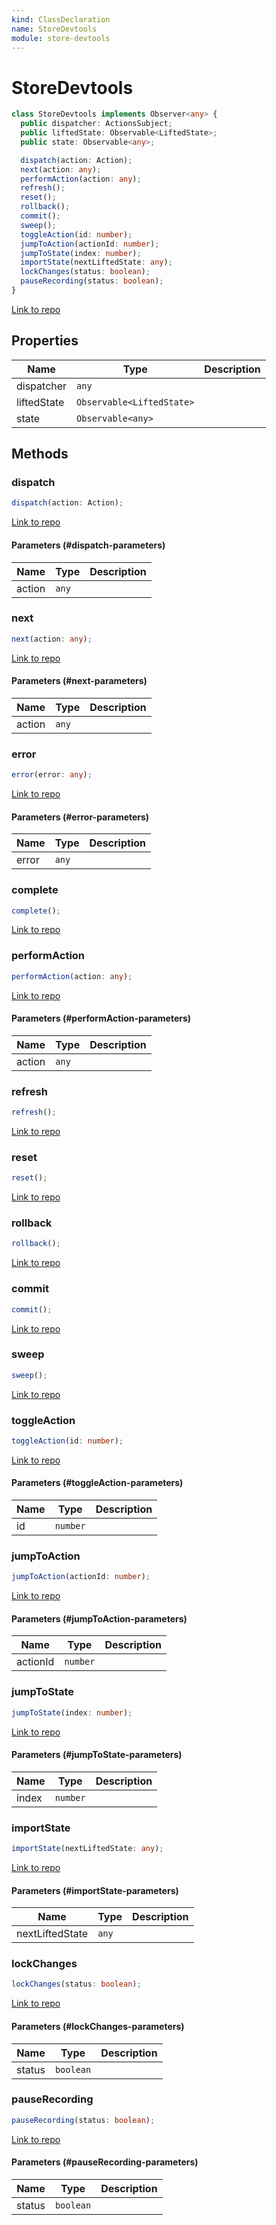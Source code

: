 ```yaml
---
kind: ClassDeclaration
name: StoreDevtools
module: store-devtools
---
```


# StoreDevtools

```ts
class StoreDevtools implements Observer<any> {
  public dispatcher: ActionsSubject;
  public liftedState: Observable<LiftedState>;
  public state: Observable<any>;

  dispatch(action: Action);
  next(action: any);
  performAction(action: any);
  refresh();
  reset();
  rollback();
  commit();
  sweep();
  toggleAction(id: number);
  jumpToAction(actionId: number);
  jumpToState(index: number);
  importState(nextLiftedState: any);
  lockChanges(status: boolean);
  pauseRecording(status: boolean);
}
```

[Link to repo](https://github.com/ngrx/platform/blob/master/modules/store-devtools/src/devtools.ts#L33-L186)

## Properties

| Name        | Type                      | Description |
| ----------- | ------------------------- | ----------- |
| dispatcher  | `any`                     |             |
| liftedState | `Observable<LiftedState>` |             |
| state       | `Observable<any>`         |             |

## Methods

### dispatch

```ts
dispatch(action: Action);
```

[Link to repo](https://github.com/ngrx/platform/blob/master/modules/store-devtools/src/devtools.ts#L127-L129)

#### Parameters (#dispatch-parameters)

| Name   | Type  | Description |
| ------ | ----- | ----------- |
| action | `any` |             |

### next

```ts
next(action: any);
```

[Link to repo](https://github.com/ngrx/platform/blob/master/modules/store-devtools/src/devtools.ts#L131-L133)

#### Parameters (#next-parameters)

| Name   | Type  | Description |
| ------ | ----- | ----------- |
| action | `any` |             |

### error

```ts
error(error: any);
```

[Link to repo](https://github.com/ngrx/platform/blob/master/modules/store-devtools/src/devtools.ts#L135-L135)

#### Parameters (#error-parameters)

| Name  | Type  | Description |
| ----- | ----- | ----------- |
| error | `any` |             |

### complete

```ts
complete();
```

[Link to repo](https://github.com/ngrx/platform/blob/master/modules/store-devtools/src/devtools.ts#L137-L137)

### performAction

```ts
performAction(action: any);
```

[Link to repo](https://github.com/ngrx/platform/blob/master/modules/store-devtools/src/devtools.ts#L139-L141)

#### Parameters (#performAction-parameters)

| Name   | Type  | Description |
| ------ | ----- | ----------- |
| action | `any` |             |

### refresh

```ts
refresh();
```

[Link to repo](https://github.com/ngrx/platform/blob/master/modules/store-devtools/src/devtools.ts#L143-L145)

### reset

```ts
reset();
```

[Link to repo](https://github.com/ngrx/platform/blob/master/modules/store-devtools/src/devtools.ts#L147-L149)

### rollback

```ts
rollback();
```

[Link to repo](https://github.com/ngrx/platform/blob/master/modules/store-devtools/src/devtools.ts#L151-L153)

### commit

```ts
commit();
```

[Link to repo](https://github.com/ngrx/platform/blob/master/modules/store-devtools/src/devtools.ts#L155-L157)

### sweep

```ts
sweep();
```

[Link to repo](https://github.com/ngrx/platform/blob/master/modules/store-devtools/src/devtools.ts#L159-L161)

### toggleAction

```ts
toggleAction(id: number);
```

[Link to repo](https://github.com/ngrx/platform/blob/master/modules/store-devtools/src/devtools.ts#L163-L165)

#### Parameters (#toggleAction-parameters)

| Name | Type     | Description |
| ---- | -------- | ----------- |
| id   | `number` |             |

### jumpToAction

```ts
jumpToAction(actionId: number);
```

[Link to repo](https://github.com/ngrx/platform/blob/master/modules/store-devtools/src/devtools.ts#L167-L169)

#### Parameters (#jumpToAction-parameters)

| Name     | Type     | Description |
| -------- | -------- | ----------- |
| actionId | `number` |             |

### jumpToState

```ts
jumpToState(index: number);
```

[Link to repo](https://github.com/ngrx/platform/blob/master/modules/store-devtools/src/devtools.ts#L171-L173)

#### Parameters (#jumpToState-parameters)

| Name  | Type     | Description |
| ----- | -------- | ----------- |
| index | `number` |             |

### importState

```ts
importState(nextLiftedState: any);
```

[Link to repo](https://github.com/ngrx/platform/blob/master/modules/store-devtools/src/devtools.ts#L175-L177)

#### Parameters (#importState-parameters)

| Name            | Type  | Description |
| --------------- | ----- | ----------- |
| nextLiftedState | `any` |             |

### lockChanges

```ts
lockChanges(status: boolean);
```

[Link to repo](https://github.com/ngrx/platform/blob/master/modules/store-devtools/src/devtools.ts#L179-L181)

#### Parameters (#lockChanges-parameters)

| Name   | Type      | Description |
| ------ | --------- | ----------- |
| status | `boolean` |             |

### pauseRecording

```ts
pauseRecording(status: boolean);
```

[Link to repo](https://github.com/ngrx/platform/blob/master/modules/store-devtools/src/devtools.ts#L183-L185)

#### Parameters (#pauseRecording-parameters)

| Name   | Type      | Description |
| ------ | --------- | ----------- |
| status | `boolean` |             |
